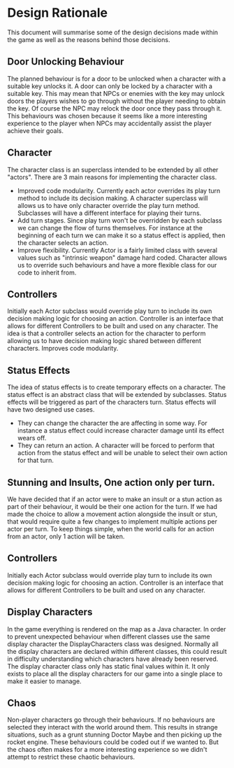 # Design Rationale
This document will summarise some of the design decisions made within the game as well as the reasons behind those decisions.

## Door Unlocking Behaviour
The planned behaviour is for a door to be unlocked when a character with a suitable key unlocks it. A door can only be locked by a character with a suitable key.
This may mean that NPCs or enemies with the key may unlock doors the players wishes to go through without the player needing to obtain the key. Of course the NPC may relock the door once they pass through it.
This behaviours was chosen because it seems like a more interesting experience to the player when NPCs may accidentally assist the player achieve their goals.

## Character
The character class is an superclass intended to be extended by all other "actors". There are 3 main reasons for implementing the character class.
* Improved code modularity. Currently each actor overrides its play turn method to include its decision making. A character superclass will allows us to have only character override the play turn method. Subclasses will have a different interface for playing their turns.
* Add turn stages. Since play turn won't be overridden by each subclass we can change the flow of turns themselves. For instance at the beginning of each turn we can make it so a status effect is applied, then the character selects an action.
* Improve flexibility. Currently Actor is a fairly limited class with several values such as "intrinsic weapon" damage hard coded. Character allows us to override such behaviours and have a more flexible class for our code to inherit from.

## Controllers
Initially each Actor subclass would override play turn to include its own decision making logic for choosing an action. Controller is an interface that allows for different Controllers to be built and used on any character. The idea is that a controller selects an action for the character to perform allowing us to have decision making logic shared between different characters. Improves code modularity.


## Status Effects
The idea of status effects is to create temporary effects on a character. The status effect is an abstract class that will be extended by subclasses. Status effects will be triggered as part of the characters turn.
Status effects will have two designed use cases.
*  They can change the character the are affecting in some way. For instance a status effect could increase character damage until its effect wears off.
*  They can return an action. A character will be forced to perform that action from the status effect and will be unable to select their own action for that turn.

## Stunning and Insults, One action only per turn.
We have decided that if an actor were to make an insult or a stun action as part of their behaviour, it would be their one action for the turn. If we had made the choice to allow a movement action alongside the insult or stun, that would require quite a few changes to implement multiple actions per actor per turn. To keep things simple, when the world calls for an action from an actor, only 1 action will be taken.

## Controllers
Initially each Actor subclass would override play turn to include its own decision making logic for choosing an action. Controller is an interface that allows for different Controllers to be built and used on any character.

## Display Characters
In the game everything is rendered on the map as a Java character. In order to prevent unexpected behaviour when different classes use the same display character the DisplayCharacters class was designed. Normally all the display characters are declared within different classes, this could result in difficulty understanding which characters have already been reserved. The display character class only has static final values within it. It only exists to place all the display characters for our game into a single place to make it easier to manage.

## Chaos
Non-player characters go through their behaviours. If no behaviours are selected they interact with the world around them. This results in strange situations, such as a grunt stunning Doctor Maybe and then picking up the rocket engine. These behaviours could be coded out if we wanted to. But the chaos often makes for a more interesting experience so we didn't attempt to restrict these chaotic behaviours.